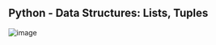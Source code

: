 ## Python - Data Structures: Lists, Tuples
![image](https://ipcisco.com/wp-content/uploads/2021/03/Python-Tuple-vs-List-ipcisco.com_.jpg)
